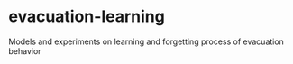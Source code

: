 # evacuation-learning
Models and experiments on learning and forgetting process of evacuation behavior
